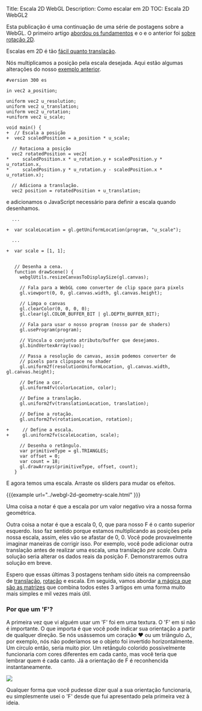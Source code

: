 Title: Escala 2D WebGL
Description: Como escalar em 2D
TOC: Escala 2D WebGL2


Esta publicação é uma continuação de uma série de postagens sobre a WebGL.
O primeiro artigo [abordou os fundamentos](webgl-fundamentals.html) e o
e o anterior foi [sobre rotação 2D](webgl-2d-rotation.html).

Escalas em 2D é tão [fácil quanto translação](webgl-2d-translation.html).

Nós multiplicamos a posição pela escala desejada. Aqui estão algumas alterações
do nosso [exemplo anterior](webgl-2d-rotation.html).

```
#version 300 es

in vec2 a_position;

uniform vec2 u_resolution;
uniform vec2 u_translation;
uniform vec2 u_rotation;
+uniform vec2 u_scale;

void main() {
+  // Escala a posição
+  vec2 scaledPosition = a_position * u_scale;

  // Rotaciona a posição
  vec2 rotatedPosition = vec2(
*     scaledPosition.x * u_rotation.y + scaledPosition.y * u_rotation.x,
*     scaledPosition.y * u_rotation.y - scaledPosition.x * u_rotation.x);

  // Adiciona a translação.
  vec2 position = rotatedPosition + u_translation;
```

e adicionamos o JavaScript necessário para definir a escala quando desenhamos.

```
  ...

+  var scaleLocation = gl.getUniformLocation(program, "u_scale");

  ...

+  var scale = [1, 1];


   // Desenha a cena.
   function drawScene() {
     webglUtils.resizeCanvasToDisplaySize(gl.canvas);

	 // Fala para a WebGL como converter de clip space para pixels
     gl.viewport(0, 0, gl.canvas.width, gl.canvas.height);

	 // Limpa o canvas
     gl.clearColor(0, 0, 0, 0);
     gl.clear(gl.COLOR_BUFFER_BIT | gl.DEPTH_BUFFER_BIT);

     // Fala para usar o nosso program (nosso par de shaders)
     gl.useProgram(program);

     // Vincula o conjunto atributo/buffer que desejamos.
     gl.bindVertexArray(vao);

	 // Passa a resolução do canvas, assim podemos converter de
	 // pixels para clipspace no shader
     gl.uniform2f(resolutionUniformLocation, gl.canvas.width, gl.canvas.height);

     // Define a cor.
     gl.uniform4fv(colorLocation, color);

     // Define a translação.
     gl.uniform2fv(translationLocation, translation);

     // Define a rotação.
     gl.uniform2fv(rotationLocation, rotation);

+     // Define a escala.
+     gl.uniform2fv(scaleLocation, scale);

     // Desenha o retângulo.
     var primitiveType = gl.TRIANGLES;
     var offset = 0;
     var count = 18;
     gl.drawArrays(primitiveType, offset, count);
   }
```

E agora temos uma escala. Arraste os sliders para mudar os efeitos.

{{{example url="../webgl-2d-geometry-scale.html" }}}

Uma coisa a notar é que a escala por um valor negativo vira a nossa forma geométrica.

Outra coisa a notar é que a escala 0, 0, que para nosso F é o
canto superior esquerdo. Isso faz sentido porque estamos multiplicando as posições
pela nossa escala, assim, eles vão se afastar de 0, 0. Você pode provavelmente
imaginar maneiras de corrigir isso. Por exemplo, você pode adicionar outra translação
antes de realizar uma escala, uma translação *pre scale*. Outra solução seria
alterar os dados reais da posição F. Demonstraremos outra solução em breve.

Espero que essas últimas 3 postagens tenham sido úteis na compreensão de
[translação](webgl-2d-translation.html), [rotação](webgl-2d-rotation.html)
e escala. Em seguida, vamos abordar [a mágica que são as matrizes](webgl-2d-matrices.html)
que combina todos estes 3 artigos em uma forma muito mais simples e mil vezes mais útil.

<div class="webgl_bottombar">
<h3>Por que um 'F'?</h3>
<p>
A primeira vez que vi alguém usar um 'F' foi em uma textura.
O 'F' em si não é importante. O que importa é que
você pode indicar sua orientação a partir de qualquer direção. Se nós
usássemos um coração ❤ ou um triângulo △, por exemplo, nós não poderíamos
se o objeto foi invertido horizontalmente. Um círculo então, seria
muito pior. Um retângulo colorido possivelmente funcionaria com
cores diferentes em cada canto, mas você teria que lembrar
quem é cada canto. Já a orientação de F é reconhencida instantaneamente.
</p>
<img src="../resources/f-orientation.svg" class="webgl_center"/>
<p>
Qualquer forma que você pudesse dizer qual a sua orientação funcionaria,
eu simplesmente usei o 'F' desde que fui apresentado pela primeira vez à ideia.
</p>
</div>




